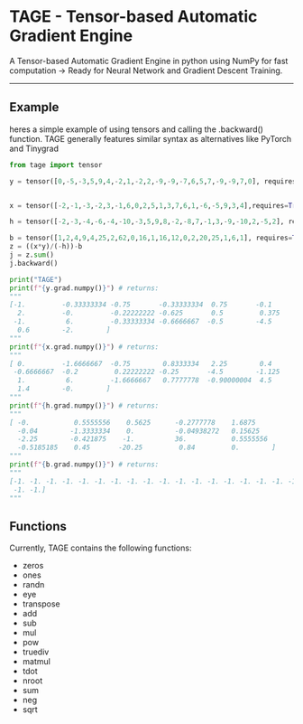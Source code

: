 # TAGE - Tensor-based Automatic Gradient Engine
A Tensor-based Automatic Gradient Engine in python using NumPy for fast computation -> Ready for Neural Network and Gradient Descent Training.
***
## Example
heres a simple example of using tensors and calling the .backward() function. TAGE generally features similar syntax as alternatives like PyTorch and Tinygrad 
```python
from tage import tensor

y = tensor([0,-5,-3,5,9,4,-2,1,-2,2,-9,-9,-7,6,5,7,-9,-9,7,0], requires=True)


x = tensor([-2,-1,-3,-2,3,-1,6,0,2,5,1,3,7,6,1,-6,-5,9,3,4],requires=True)

h = tensor([-2,-3,-4,-6,-4,-10,-3,5,9,8,-2,-8,7,-1,3,-9,-10,2,-5,2], requires=True)

b = tensor([1,2,4,9,4,25,2,62,0,16,1,16,12,0,2,20,25,1,6,1], requires=True)
z = ((x*y)/(-h))-b
j = z.sum()
j.backward()

print("TAGE")
print(f"{y.grad.numpy()}") # returns:
"""
[-1.         -0.33333334 -0.75       -0.33333334  0.75       -0.1
  2.         -0.         -0.22222222 -0.625       0.5         0.375
 -1.          6.         -0.33333334 -0.6666667  -0.5        -4.5
  0.6        -2.        ]
""" 
print(f"{x.grad.numpy()}") # returns:
"""
[ 0.         -1.6666667  -0.75        0.8333334   2.25        0.4
 -0.6666667  -0.2         0.22222222 -0.25       -4.5        -1.125
  1.          6.         -1.6666667   0.7777778  -0.90000004  4.5
  1.4        -0.        ]
""" 
print(f"{h.grad.numpy()}") # returns:
"""
[ -0.           0.5555556    0.5625      -0.2777778    1.6875
  -0.04        -1.3333334    0.          -0.04938272   0.15625
  -2.25        -0.421875    -1.          36.           0.5555556
  -0.5185185    0.45       -20.25         0.84         0.        ]
""" 
print(f"{b.grad.numpy()}") # returns:
"""
[-1. -1. -1. -1. -1. -1. -1. -1. -1. -1. -1. -1. -1. -1. -1. -1. -1. -1.
 -1. -1.]
""" 
```

## Functions
Currently, TAGE contains the following functions:
* zeros
* ones
* randn
* eye
* transpose
* add
* sub
* mul
* pow
* truediv
* matmul
* tdot
* nroot
* sum
* neg
* sqrt
